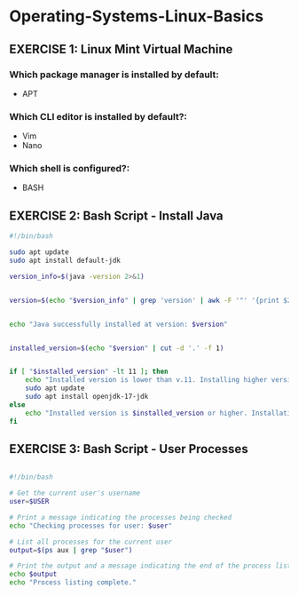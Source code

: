 # Operating-Systems-Linux-Basics

## EXERCISE 1: Linux Mint Virtual Machine

### Which package manager is installed by default:

* APT

### Which CLI editor is installed by default?:

* Vim
* Nano

### Which shell is configured?:

* BASH


## EXERCISE 2: Bash Script - Install Java

```bash
#!/bin/bash

sudo apt update
sudo apt install default-jdk

version_info=$(java -version 2>&1)


version=$(echo "$version_info" | grep 'version' | awk -F '"' '{print $2}')


echo "Java successfully installed at version: $version"


installed_version=$(echo "$version" | cut -d '.' -f 1)


if [ "$installed_version" -lt 11 ]; then
    echo "Installed version is lower than v.11. Installing higher version!"
    sudo apt update
    sudo apt install openjdk-17-jdk
else
    echo "Installed version is $installed_version or higher. Installation successful!"
fi


```


## EXERCISE 3: Bash Script - User Processes



```bash

#!/bin/bash

# Get the current user's username
user=$USER

# Print a message indicating the processes being checked
echo "Checking processes for user: $user"

# List all processes for the current user
output=$(ps aux | grep "$user")

# Print the output and a message indicating the end of the process list
echo $output
echo "Process listing complete."


```

























